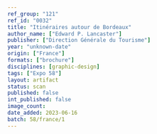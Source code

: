 ```yaml
---
ref_group: "121"
ref_id: "0032"
title: "Itinéraires autour de Bordeaux"
author_name: ["Edward P. Lancaster"]
publisher: ["Direction Générale du Tourisme"]
year: "unknown-date"
origin: ["France"]
formats: ["brochure"]
disciplines: [graphic-design]
tags: ["Expo 58"]
layout: artifact
status: scan
published: false
int_published: false
image_count:
date_added: 2023-06-16
batch: 58/france/1
---
```

